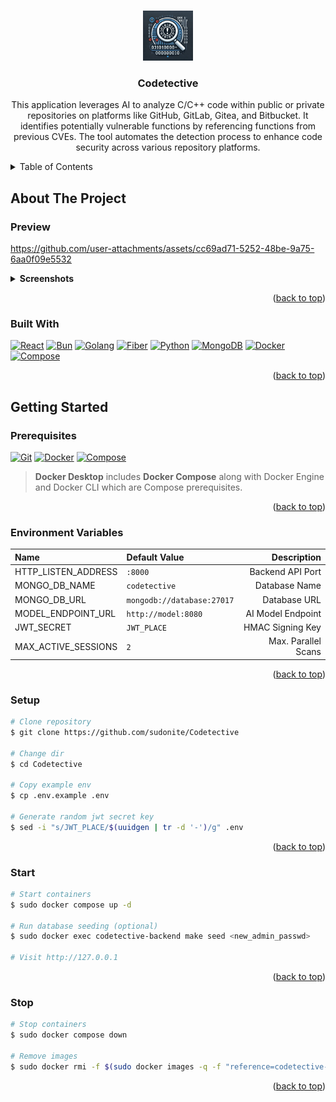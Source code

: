 <a id="readme-top"></a>

<!-- PROJECT LOGO -->
<br />
<div align="center">
  <img src="Assets/Logo.png" alt="Logo" width="80" height="80">

  <h3 align="center">Codetective</h3>

  <p align="center">
    This application leverages AI to analyze C/C++ code within public or private repositories on platforms like GitHub, GitLab, Gitea, and Bitbucket. It identifies potentially vulnerable functions by referencing functions from previous CVEs. The tool automates the detection process to enhance code security across various repository platforms.
  </p>
</div>

<!-- TABLE OF CONTENTS -->
<details>
  <summary>Table of Contents</summary>
  <ol>
    <li>
      <a href="#about-the-project">About The Project</a>
      <ul>
        <li><a href="#preview">Preview</a></li>
        <li><a href="#built-with">Built With</a></li>
      </ul>
    </li>
    <li>
      <a href="#getting-started">Getting Started</a>
      <ul>
        <li><a href="#prerequisites">Prerequisites</a></li>
        <li><a href="#environment-variables">Environment Variables</a></li>
        <li><a href="#setup">Setup</a></li>
        <li><a href="#start">Start</a></li>
        <li><a href="#stop">Stop</a></li>
      </ul>
    </li>
  </ol>
</details>

<!-- ABOUT THE PROJECT -->

## About The Project

### Preview

https://github.com/user-attachments/assets/cc69ad71-5252-48be-9a75-6aa0f09e5532

<details>
  <summary style="font-weight: bolder;">Screenshots</summary>
  <div align="center">
    <div>
      <h2 align="center">Landing Page</h2>
      <img src="Assets/Landing_min.png" alt="Landing page">
      <img src="Assets/Landing_full.png" alt="Landing page">
    </div>
    <div>
      <h2 align="center">Register Page</h2>
      <img src="Assets/Register.png" alt="Register page">
    </div>
    <div>
      <h2 align="center">Login Page</h2>
      <img src="Assets/Login.png" alt="Login page">
    </div>
    <div>
      <h2 align="center">Home Page</h2>
      <img src="Assets/Home_1.png" alt="Home page">
      <img src="Assets/Home_2.png" alt="Home page">
      <img src="Assets/Home_3.png" alt="Home page">
      <img src="Assets/Analyze_1.png" alt="Home page">
      <img src="Assets/Analyze_2.png" alt="Home page">
    </div>
    <div>
      <h2 align="center">Settings Page</h2>
      <img src="Assets/Settings_profile.png" alt="Settings page">
      <img src="Assets/Settings_profile_popup.png" alt="Settings page">
      <img src="Assets/Settings_subscription.png" alt="Settings page">
      <img src="Assets/Settings_subscription_popup.png" alt="Settings page">
      <img src="Assets/Settings_git.png" alt="Settings page">
    </div>
  </div>
</details>

<p align="right">(<a href="#readme-top">back to top</a>)</p>

### Built With
[![React][React-badge]][React-url]
[![Bun][Bun-badge]][Bun-url]
[![Golang][Golang-badge]][Golang-url]
[![Fiber][Fiber-badge]][Fiber-url]
[![Python][Python-badge]][Python-url]
[![MongoDB][MongoDB-badge]][MongoDB-url]
[![Docker][Docker-badge]][Docker-url]
[![Compose][Compose-badge]][Compose-url]

<p align="right">(<a href="#readme-top">back to top</a>)</p>

<!-- GETTING STARTED -->

## Getting Started

### Prerequisites

[![Git][Git-badge]][Git-url]
[![Docker][Docker-badge]][Docker-url]
[![Compose][Compose-badge]][Compose-url]

> **Docker Desktop** includes **Docker Compose** along with Docker Engine and Docker CLI which are Compose prerequisites.

<p align="right">(<a href="#readme-top">back to top</a>)</p>

### Environment Variables

| Name                | Default Value              |         Description |
| :------------------ | :------------------------- | ------------------: |
| HTTP_LISTEN_ADDRESS | `:8000`                    |    Backend API Port |
| MONGO_DB_NAME       | `codetective`              |       Database Name |
| MONGO_DB_URL        | `mongodb://database:27017` |        Database URL |
| MODEL_ENDPOINT_URL  | `http://model:8080`        |   AI Model Endpoint |
| JWT_SECRET          | `JWT_PLACE`                |    HMAC Signing Key |
| MAX_ACTIVE_SESSIONS | `2`                        | Max. Parallel Scans |

<p align="right">(<a href="#readme-top">back to top</a>)</p>

### Setup

```bash
# Clone repository
$ git clone https://github.com/sudonite/Codetective

# Change dir
$ cd Codetective

# Copy example env
$ cp .env.example .env

# Generate random jwt secret key
$ sed -i "s/JWT_PLACE/$(uuidgen | tr -d '-')/g" .env
```

<p align="right">(<a href="#readme-top">back to top</a>)</p>

### Start

```bash
# Start containers
$ sudo docker compose up -d

# Run database seeding (optional)
$ sudo docker exec codetective-backend make seed <new_admin_passwd>

# Visit http://127.0.0.1
```

<p align="right">(<a href="#readme-top">back to top</a>)</p>

### Stop

```bash
# Stop containers
$ sudo docker compose down

# Remove images
$ sudo docker rmi -f $(sudo docker images -q -f "reference=codetective-*")
```

<p align="right">(<a href="#readme-top">back to top</a>)</p>


<!-- MARKDOWN LINKS & IMAGES -->
[React-badge]: https://img.shields.io/badge/React-Codetective?style=for-the-badge&logo=react&logoColor=58C4DC&color=23272F
[React-url]: https://reactjs.org/
[Bun-badge]: https://img.shields.io/badge/Bun-Codetective?style=for-the-badge&logo=bun&logoColor=FBF0DF&color=14151A
[Bun-url]: https://bun.sh/
[Golang-badge]: https://img.shields.io/badge/Golang-Codetective?style=for-the-badge&logo=go&logoColor=FFFFFF&color=007D9C
[Golang-url]: https://go.dev
[Fiber-badge]: https://img.shields.io/badge/Fiber-Codetective?style=for-the-badge&logo=go&logoColor=FFFFFF&color=242526
[Fiber-url]: https://gofiber.io/
[Python-badge]: https://img.shields.io/badge/Python-Codetective?style=for-the-badge&logo=python&logoColor=FFDC51&color=1E415F
[Python-url]: https://python.org/
[MongoDB-badge]: https://img.shields.io/badge/MongoDB-Codetective?style=for-the-badge&logo=mongodb&logoColor=00ED64&color=FFFFFF
[MongoDB-url]: https://www.mongodb.com/
[Docker-badge]: https://img.shields.io/badge/Docker-Codetective?style=for-the-badge&logo=docker&logoColor=1D63ED&color=FFFFFF
[Docker-url]: https://www.docker.com/
[Compose-badge]: https://img.shields.io/badge/Compose-Codetective?style=for-the-badge&logo=docker&logoColor=1D63ED&color=FFFFFF
[Compose-url]: https://docs.docker.com/compose/
[Git-badge]: https://img.shields.io/badge/Git-Codetective?style=for-the-badge&logo=git&logoColor=F44D27&color=EFEFE7
[Git-url]: https://git-scm.com/
